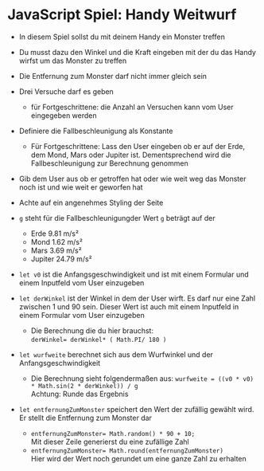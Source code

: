 # JavaScript Spiel: Handy Weitwurf

- In diesem Spiel sollst du mit deinem Handy ein Monster treffen
- Du musst dazu den Winkel und die Kraft eingeben mit der du das Handy wirfst um das Monster zu treffen
- Die Entfernung zum Monster darf nicht immer gleich sein
- Drei Versuche darf es geben 
  - für Fortgeschrittene: die Anzahl an Versuchen kann vom User eingegeben werden
- Definiere die Fallbeschleunigung als Konstante
  - Für Fortgeschrittene: Lass den User eingeben ob er auf der Erde, dem Mond, Mars oder Jupiter ist. Dementsprechend wird die Fallbeschleunigung zur Berechnung genommen
- Gib dem User aus ob er getroffen hat oder wie weit weg das Monster noch ist und wie weit er geworfen hat
- Achte auf ein angenehmes Styling der Seite

- `g` steht für die Fallbeschleunigungder Wert `g` beträgt auf der
  - Erde 9.81 m/s²
   - Mond 1.62 m/s²
   - Mars 3.69 m/s²
   - Jupiter 24.79 m/s²

- `let v0` ist die Anfangsgeschwindigkeit und ist mit einem Formular und einem Inputfeld vom User einzugeben

- `let derWinkel` ist der Winkel in dem der User wirft. Es darf nur eine Zahl zwischen 1 und 90 sein. Dieser Wert ist auch mit einem Inputfeld in einem Formular vom User einzugeben
  - Die Berechnung die du hier brauchst:<br>
  `derWinkel= derWinkel* ( Math.PI/ 180 )`
  
- `let wurfweite` berechnet sich aus dem Wurfwinkel und der Anfangsgeschwindigkeit
  - Die Berechnung sieht folgendermaßen aus: `wurfweite = ((v0 * v0) * Math.sin(2 * derWinkel)) / g`<br>
  Achtung: Runde das Ergebnis
  
- `let entfernungZumMonster` speichert den Wert der zufällig gewählt wird. Er stellt die Entfernung zum Monster dar
  - `entfernungZumMonster= Math.random() * 90 + 10;`<br>
  Mit dieser Zeile generierst du eine zufällige Zahl
  - `entfernungZumMonster= Math.round(entfernungZumMonster)`<br>
  Hier wird der Wert noch gerundet um eine ganze Zahl zu erhalten
